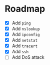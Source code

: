 # Roadmap

- [x] Add `ping`
- [x] Add `nslookup`
- [x] Add `ipconfig`
- [x] Add `netstat`
- [x] Add `tracert`
- [x] Add `ssh`
- [ ] Add DoS attack
